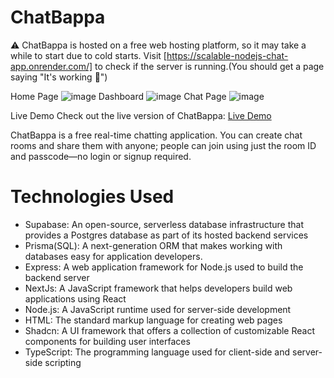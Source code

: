 # ChatBappa

⚠ ChatBappa is hosted on a free web hosting platform, so it may take a while to start due to cold starts. Visit [https://scalable-nodejs-chat-app.onrender.com/] to check if the server is running.(You should get a page saying "It's working 🙌")

Home Page
![image](https://github.com/user-attachments/assets/72aa5106-178e-48dc-9c68-d1e197cbd8fd)
Dashboard
![image](https://github.com/user-attachments/assets/6bcb91b4-817a-4b13-830b-59e7f9825bba)
Chat Page
![image](https://github.com/user-attachments/assets/106f23e7-bf1d-4f9c-aa5c-44f103a258f4)

Live Demo
Check out the live version of ChatBappa: [Live Demo](https://scalable-nodejs-chat-app-client.vercel.app/)

ChatBappa is a free real-time chatting application. You can create chat rooms and share them with anyone; people can join using just the room ID and passcode—no login or signup required.

# Technologies Used
- Supabase: An open-source, serverless database infrastructure that provides a Postgres database as part of its hosted backend services
- Prisma(SQL): A next-generation ORM that makes working with databases easy for application developers.
- Express: A web application framework for Node.js used to build the backend server
- NextJs: A JavaScript framework that helps developers build web applications using React
- Node.js: A JavaScript runtime used for server-side development
- HTML: The standard markup language for creating web pages
- Shadcn: A UI framework that offers a collection of customizable React components for building user interfaces
- TypeScript: The programming language used for client-side and server-side scripting
